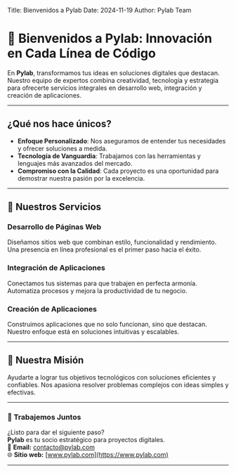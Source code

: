 Title: Bienvenidos a Pylab
Date: 2024-11-19
Author: Pylab Team


# 🚀 Bienvenidos a Pylab: Innovación en Cada Línea de Código

En **Pylab**, transformamos tus ideas en soluciones digitales que destacan. Nuestro equipo de expertos combina creatividad, tecnología y estrategia para ofrecerte servicios integrales en desarrollo web, integración y creación de aplicaciones.

---

## ¿Qué nos hace únicos?

- **Enfoque Personalizado**: Nos aseguramos de entender tus necesidades y ofrecer soluciones a medida.
- **Tecnología de Vanguardia**: Trabajamos con las herramientas y lenguajes más avanzados del mercado.
- **Compromiso con la Calidad**: Cada proyecto es una oportunidad para demostrar nuestra pasión por la excelencia.

---

## 🌟 Nuestros Servicios

### Desarrollo de Páginas Web
Diseñamos sitios web que combinan estilo, funcionalidad y rendimiento. Una presencia en línea profesional es el primer paso hacia el éxito.

### Integración de Aplicaciones
Conectamos tus sistemas para que trabajen en perfecta armonía. Automatiza procesos y mejora la productividad de tu negocio.

### Creación de Aplicaciones
Construimos aplicaciones que no solo funcionan, sino que destacan. Nuestro enfoque está en soluciones intuitivas y escalables.

---

## 🎯 Nuestra Misión
Ayudarte a lograr tus objetivos tecnológicos con soluciones eficientes y confiables. Nos apasiona resolver problemas complejos con ideas simples y efectivas.

---

### 🤝 Trabajemos Juntos
¿Listo para dar el siguiente paso?  
**Pylab** es tu socio estratégico para proyectos digitales.  
📧 **Email:** [contacto@pylab.com](mailto:contacto@pylab.com)  
🌐 **Sitio web:** [www.pylab.com](https://www.pylab.com)

---


